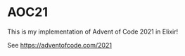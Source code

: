 # AOC21

This is my implementation of Advent of Code 2021 in Elixir!

See https://adventofcode.com/2021
